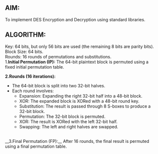 ## AIM:
To implement DES Encryption and Decryption using standard libraries.
## ALGORITHM:
Key: 64 bits, but only 56 bits are used (the remaining 8 bits are parity bits).<br>
Block Size: 64 bits.<br>
Rounds: 16 rounds of permutations and substitutions.<br>
1.__Initial Permutation (IP):__ The 64-bit plaintext block is permuted using a fixed initial permutation table.<br>

__2.Rounds (16 iterations):__
<br>
* The 64-bit block is split into two 32-bit halves.<br>
* Each round involves:<br>
   * Expansion: Expanding the right 32-bit half into a 48-bit block.<br>
   * XOR: The expanded block is XORed with a 48-bit round key.<br>
   * Substitution: The result is passed through 8 S-boxes to produce a 32-bit block.<br>
   * Permutation: The 32-bit block is permuted.<br>
   * XOR: The result is XORed with the left 32-bit half.<br>
   * Swapping: The left and right halves are swapped.<br>
<br>
__3.Final Permutation (FP):__ After 16 rounds, the final result is permuted using a final permutation table.
